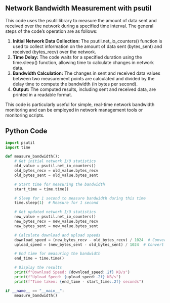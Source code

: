 ## Network Bandwidth Measurement with psutil
This code uses the psutil library to measure the amount of data sent and received over the network during a specified time interval. The general steps of the code’s operation are as follows:
1. <b>Initial Network Data Collection:</b> The psutil.net_io_counters() function is used to collect information on the amount of data sent (bytes_sent) and received (bytes_recv) over the network.
2. <b>Time Delay:</b> The code waits for a specified duration using the time.sleep() function, allowing time to calculate changes in network data.
3. <b>Bandwidth Calculation:</b> The changes in sent and received data values between two measurement points are calculated and divided by the delay time to compute the bandwidth (in bytes per second).
4. <b>Output:</b> The computed results, including sent and received data, are printed in a readable format.

This code is particularly useful for simple, real-time network bandwidth monitoring and can be employed in network management tools or monitoring scripts.

## Python Code
```python
import psutil
import time

def measure_bandwidth():
    # Get initial network I/O statistics
    old_value = psutil.net_io_counters()
    old_bytes_recv = old_value.bytes_recv
    old_bytes_sent = old_value.bytes_sent

    # Start time for measuring the bandwidth
    start_time = time.time()

    # Sleep for 1 second to measure bandwidth during this time
    time.sleep(1)  # Measure for 1 second

    # Get updated network I/O statistics
    new_value = psutil.net_io_counters()
    new_bytes_recv = new_value.bytes_recv
    new_bytes_sent = new_value.bytes_sent

    # Calculate download and upload speeds
    download_speed = (new_bytes_recv - old_bytes_recv) / 1024  # Convert to kilobytes per second
    upload_speed = (new_bytes_sent - old_bytes_sent) / 1024  # Convert to kilobytes per second

    # End time for measuring the bandwidth
    end_time = time.time()

    # Display the results
    print(f"Download Speed: {download_speed:.2f} KB/s")
    print(f"Upload Speed: {upload_speed:.2f} KB/s")
    print(f"Time taken: {end_time - start_time:.2f} seconds")

if __name__ == "__main__":
    measure_bandwidth()
```
